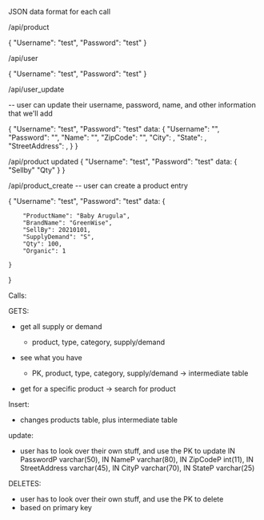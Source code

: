 JSON data format for each call

/api/product

{
    "Username": "test",
    "Password": "test"
}


/api/user

{
    "Username": "test",
    "Password": "test"
}

/api/user_update

-- user can update their username, password, name, and other information that we'll add

{
    "Username": "test",
    "Password": "test"
    data: {
    	"Username": "",
    	"Password": "",
    	"Name": "",
    	"ZipCode": "",
			"City": ,
			"State": ,
			"StreetAddress": ,
    }
}

/api/product updated
{
    "Username": "test",
    "Password": "test"
    data: {
    	"Sellby"
			"Qty"
    }
}

/api/product_create
-- user can create a product entry

{
    "Username": "test",
    "Password": "test"
    data: {

		"ProductName": "Baby Arugula",
		"BrandName": "GreenWise",
		"SellBy": 20210101,
		"SupplyDemand": "S",
		"Qty": 100,
		"Organic": 1

    }
}


Calls:


GETS:
- get all supply or demand
	- product, type, category, supply/demand


- see what you have
	- PK, product, type, category, supply/demand -> intermediate table

- get for a specific product -> search for product


Insert:
- changes products table, plus intermediate table


update:
- user has to look over their own stuff, and use the PK to update
IN PasswordP varchar(50), IN NameP varchar(80), IN ZipCodeP int(11), IN StreetAddress varchar(45), IN CityP varchar(70), IN StateP varchar(25)

DELETES:
- user has to look over their own stuff, and use the PK to delete
- based on primary key
